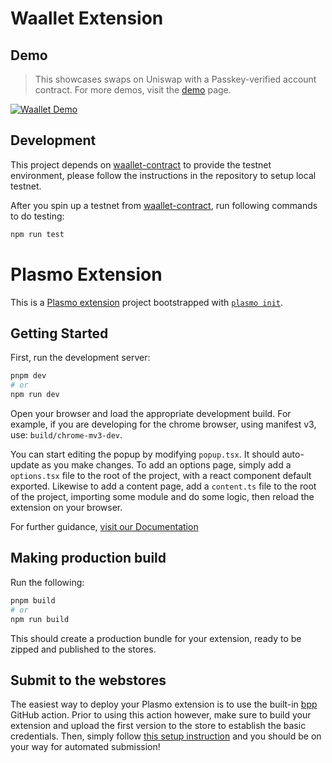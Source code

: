 # Waallet Extension

## Demo

> This showcases swaps on Uniswap with a Passkey-verified account contract. For more demos, visit the [demo](demo.md) page.

[![Waallet Demo](https://i.imgur.com/rOdWAJG.gif)](https://youtu.be/Ac2jmmAEG00)

## Development

This project depends on [waallet-contract](https://github.com/pilagod/waallet-contract) to provide the testnet environment, please follow the instructions in the repository to setup local testnet.

After you spin up a testnet from [waallet-contract](https://github.com/pilagod/waallet-contract), run following commands to do testing:

```bash
npm run test
```

# Plasmo Extension

This is a [Plasmo extension](https://docs.plasmo.com/) project bootstrapped with [`plasmo init`](https://www.npmjs.com/package/plasmo).

## Getting Started

First, run the development server:

```bash
pnpm dev
# or
npm run dev
```

Open your browser and load the appropriate development build. For example, if you are developing for the chrome browser, using manifest v3, use: `build/chrome-mv3-dev`.

You can start editing the popup by modifying `popup.tsx`. It should auto-update as you make changes. To add an options page, simply add a `options.tsx` file to the root of the project, with a react component default exported. Likewise to add a content page, add a `content.ts` file to the root of the project, importing some module and do some logic, then reload the extension on your browser.

For further guidance, [visit our Documentation](https://docs.plasmo.com/)

## Making production build

Run the following:

```bash
pnpm build
# or
npm run build
```

This should create a production bundle for your extension, ready to be zipped and published to the stores.

## Submit to the webstores

The easiest way to deploy your Plasmo extension is to use the built-in [bpp](https://bpp.browser.market) GitHub action. Prior to using this action however, make sure to build your extension and upload the first version to the store to establish the basic credentials. Then, simply follow [this setup instruction](https://docs.plasmo.com/framework/workflows/submit) and you should be on your way for automated submission!
